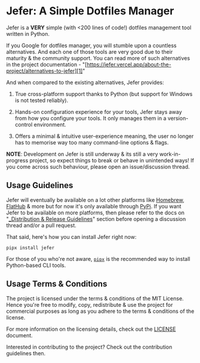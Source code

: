 # Jefer: A Simple Dotfiles Manager

Jefer is a **VERY** simple (with <200 lines of code!) dotfiles management tool
written in Python.

If you Google for dotfiles manager, you will stumble upon a countless
alternatives. And each one of those tools are very good due to their
maturity & the community support. You can read more of such alternatives in the
project documentation -
"[https://jefer.vercel.app/about-the-project/alternatives-to-jefer][1]"

And when compared to the existing alternatives, Jefer provides:

1. True cross-platform support thanks to Python (but support for Windows is not
   tested reliably).

2. Hands-on configuration experience for your tools, Jefer stays away from how
   you configure your tools. It only manages them in a version-control
   environment.

3. Offers a minimal & intuitive user-experience meaning, the user no longer has
   to memorise way too many command-line options & flags.

**NOTE**: Development on Jefer is still underway & its still a very
work-in-progress project, so expect things to break or behave in unintended
ways! If you come across such behaviour, please open an issue/discussion
thread.

## Usage Guidelines

Jefer will eventually be available on a lot other platforms like [Homebrew][2],
[FlatHub][3] & more but for now it's only available through [PyPi][4]. If you
want Jefer to be available on more platforms, then please refer to the docs on
"[_Distribution & Release Guidelines][5]" section before opening a discussion
thread and/or a pull request.

That said, here's how you can install Jefer right now:

```console
pipx install jefer
```

For those of you who're not aware, [`pipx`][6] is the recommended way to install
Python-based CLI tools.

## Usage Terms & Conditions

The project is licensed under the terms & conditions of the MIT License. Hence
you're free to modify, copy, redistribute & use the project for commercial
purposes as long as you adhere to the terms & conditions of the license.

For more information on the licensing details, check out the [LICENSE][1]
document.

Interested in contributing to the project? Check out the contribution guidelines
then.

<!-- Reference Links -->

[1]: https://jefer.vercel.app/about-the-project/alternatives-to-jefer
[2]: https://brew.sh
[3]: https://flathub.org
[4]: https://pypi.org
[5]: https://jefer.vercel.app/contributing-to-the-project/distribution-and-release-guidelines
[6]: https://pypa.github.io/pipx
[7]: ./LICENSE
